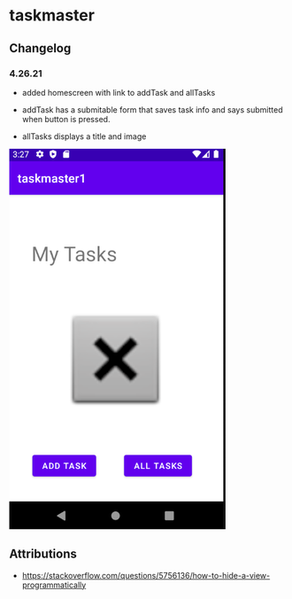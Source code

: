 # taskmaster





## Changelog

### 4.26.21

- added homescreen with link to addTask and allTasks

- addTask has a submitable form that saves task info and says submitted when button is pressed.

- allTasks displays a title and image

![](screenshots/homescreen.PNG)

## Attributions

- https://stackoverflow.com/questions/5756136/how-to-hide-a-view-programmatically